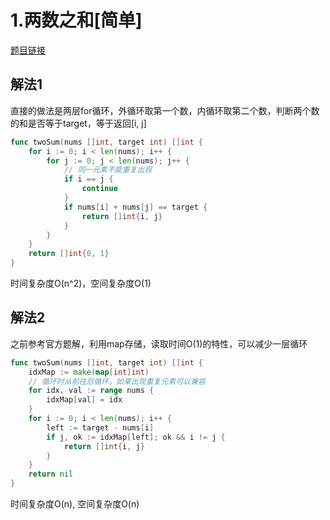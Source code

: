 # 1.两数之和[简单]

[题目链接](https://leetcode-cn.com/problems/two-sum/)

## 解法1
直接的做法是两层for循环，外循环取第一个数，内循环取第二个数，判断两个数的和是否等于target，等于返回[i, j]
```go
func twoSum(nums []int, target int) []int {
    for i := 0; i < len(nums); i++ {
        for j := 0; j < len(nums); j++ {
            // 同一元素不能重复出现
            if i == j {
                continue
            }
            if nums[i] + nums[j] == target {
                return []int{i, j}
            }
        }
    }
    return []int{0, 1}
}
```
时间复杂度O(n^2)，空间复杂度O(1)

## 解法2
之前参考官方题解，利用map存储，读取时间O(1)的特性，可以减少一层循环
```go
func twoSum(nums []int, target int) []int {
    idxMap := make(map[int]int)
    // 循环时从前往后循环，如果出现重复元素可以兼容
    for idx, val := range nums {
        idxMap[val] = idx
    }
    for i := 0; i < len(nums); i++ {
        left := target - nums[i]
        if j, ok := idxMap[left]; ok && i != j {
            return []int{i, j}
        }
    }
    return nil
}
```
时间复杂度O(n), 空间复杂度O(n)